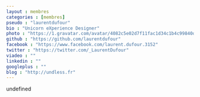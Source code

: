 ```yaml
---
layout : membres
categories : [membres]
pseudo : "laurentdufour"
bio : "Unicorn eXperience Designer"
photo : "https://1.gravatar.com/avatar/4082c5e02d7f11fac1d34c1b4c99840d?d=https%3A%2F%2Fidenticons.github.com%2F99edaf49db02b30fe1d78f51db24e145.png&r=x&s=440"
github : "https://github.com/laurentdufour"
facebook : "https://www.facebook.com/laurent.dufour.3152"
twitter : "https://twitter.com/_LaurentDufour"
viadeo : ""
linkedin : ""
googleplus : ""
blog : "http://undless.fr"
---
```

undefined
